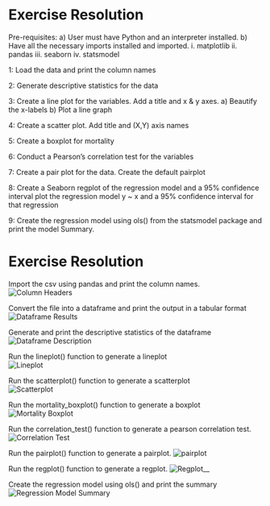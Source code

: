 # Exercise Resolution
  Pre-requisites:
    a) User must have Python and an interpreter installed.
    b) Have all the necessary imports installed and imported.
           i. matplotlib
           ii. pandas
           iii. seaborn
           iv. statsmodel
           
  1: Load the data and print the column names

  2: Generate descriptive statistics for the data

  3: Create a line plot for the variables. Add a title and x & y axes.
      a) Beautify the x-labels
      b) Plot a line graph

  4: Create a scatter plot. Add title and (X,Y) axis names

  5: Create a boxplot for mortality

  6: Conduct a Pearson’s correlation test for the variables

  7: Create a pair plot for the data. Create the default pairplot

  8: Create a Seaborn regplot of the regression model and a 95% confidence interval plot the regression model y ~ x and a 95% confidence interval for      that regression

  9: Create the regression model using ols() from the statsmodel package and print the model Summary.
  
  
# Exercise Resolution
  Import the csv using pandas and print the column names.
  <br />
  ![Column Headers](https://github.com/Jomondi/Latitude_Mortality/blob/main/Images/Column%20Headers.png)
  
  
  Convert the file into a dataframe and print the output in a tabular format
  <br />
  ![Dataframe Results](https://github.com/Jomondi/Latitude_Mortality/blob/main/Images/DataFrame.png)
  
  
  
  Generate and print the descriptive statistics of the dataframe
  <br />
  ![Dataframe Description](https://github.com/Jomondi/Latitude_Mortality/blob/main/Images/DataFrame%20Description.png)
 
  
  Run the lineplot() function to generate a lineplot
  <br />
  ![Lineplot](https://github.com/Jomondi/Latitude_Mortality/blob/main/Images/Lineplot.png)
  
  
  Run the scatterplot() function to generate a scatterplot
  <br />
  ![Scatterplot](https://github.com/Jomondi/Latitude_Mortality/blob/main/Images/Scatterplot.png)
  
  
  Run the mortality_boxplot() function to generate a boxplot
  ![Mortality Boxplot](https://github.com/Jomondi/Latitude_Mortality/blob/main/Images/Boxplot.png)
  <br />
  
  Run the correlation_test() function to generate a pearson correlation test.
  ![Correlation Test](https://github.com/Jomondi/Latitude_Mortality/blob/main/Images/Correlation%20Test%20Results.png)
  <br />
  
  Run the pairplot() function to generate a pairplot.
  ![pairplot](https://github.com/Jomondi/Latitude_Mortality/blob/main/Images/Pairplot.png)
  <br />
  
  Run the regplot() function to generate a regplot.
  ![Regplot](https://github.com/Jomondi/Latitude_Mortality/blob/main/Images/Regplot.png)__
  
  
  Create the regression model using ols() and print the summary
  ![Regression Model Summary](https://github.com/Jomondi/Latitude_Mortality/blob/main/Images/OLS%20Regression%20Results.png)
